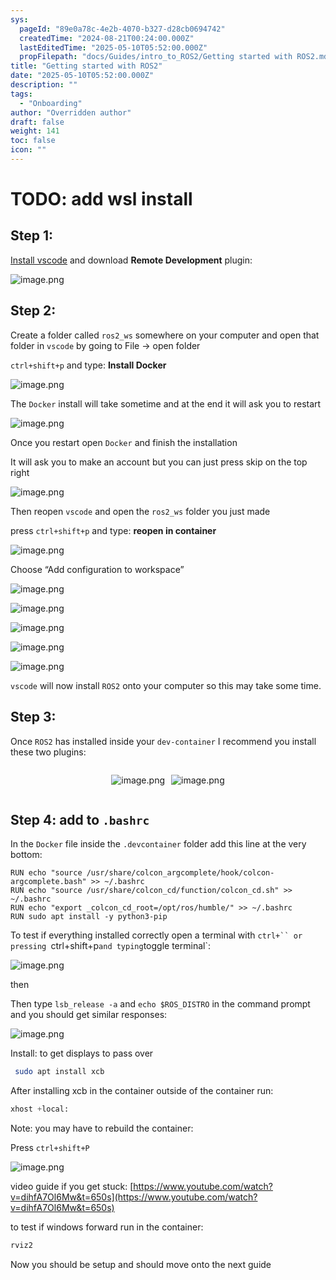 ```yaml
---
sys:
  pageId: "89e0a78c-4e2b-4070-b327-d28cb0694742"
  createdTime: "2024-08-21T00:24:00.000Z"
  lastEditedTime: "2025-05-10T05:52:00.000Z"
  propFilepath: "docs/Guides/intro_to_ROS2/Getting started with ROS2.md"
title: "Getting started with ROS2"
date: "2025-05-10T05:52:00.000Z"
description: ""
tags:
  - "Onboarding"
author: "Overridden author"
draft: false
weight: 141
toc: false
icon: ""
---
```


# TODO: add wsl install

## Step 1:

[Install vscode](https://code.visualstudio.com/download) and download **Remote Development** plugin:

![image.png](https://prod-files-secure.s3.us-west-2.amazonaws.com/d518164a-d88e-44d1-a4ee-3adb3bd8bce0/efb52993-1881-4a40-b95e-6f020334f022/image.png?X-Amz-Algorithm=AWS4-HMAC-SHA256&X-Amz-Content-Sha256=UNSIGNED-PAYLOAD&X-Amz-Credential=ASIAZI2LB46626SGNNUM%2F20250715%2Fus-west-2%2Fs3%2Faws4_request&X-Amz-Date=20250715T161145Z&X-Amz-Expires=3600&X-Amz-Security-Token=IQoJb3JpZ2luX2VjEC8aCXVzLXdlc3QtMiJIMEYCIQDE%2FZEXvSfhlDBugY9Cnw04OdAmxTCM6rFjPnwLYFawtgIhALDRjaYWqvoh4Dz5V8L9C4hQ88%2B6fKTdYr6ZnEpGLn3uKv8DCEgQABoMNjM3NDIzMTgzODA1IgyomTdkNtzYNRaK0Rkq3APwBNaJQIAIgJ8smCLiEKkuiyU%2BcIt7mkIMJyN8kdmIhI%2FTGN3uWYbTuBrpk8t3KpgDkNaU6RUxS4Bd%2F1qDmqIBCu22cI2bs9qFLoIidDetjGHMhGMwLRAZQuWy3arFOdap7S3XWJjWXQsvz2kICDfu2gI8gtwtQP6KGx2PrXlk3gGNO24pAp41WJCdqWOLOqqONdLYPN7AoEtcR%2BC8ADrxDReSJdjSxRi89QE%2FoYfza6xPAzGBhII26HoGm5W%2BG7XJcmZcwFaIzhIteXi%2Br5yat4WVETdvB5An3tqjuamihIYCsXJyQ55qfBgv873a1rR9aPSSGMGdnaSwVN%2FuzYirmbCcTrbPYP6NKsIAZSce4aS1x25JhR1AjVD5Cc2HHcoPhfRckZ4XVKuQ%2BOufidWq2kCg9C8xJB74fsmGQJzF1e37LtS0MbWTw4LgLxreqn17zYzyk00g2XwBVgMKgKom3dF5OotweU8UEHnQERADcC0YZrPJbe6Bfg%2BLBHcQRGm1NGWYKOcmX%2BD6zLF2FFvMdOur7lmdf2BXCij8k4pkJSVIy1%2Bx%2BacO5W%2F4283%2B0LNaaxsW8ePC5TUpXVL5ZjRkSfsefMQopj1Y%2BfezR9diPQWtrNAZrglWqyWtgDDf2dnDBjqkAaYWJ2C5CbAONUNELKpTlRV5JqUuesmyssQ2Jo%2F7P7R2BeiN1p421HdOcTTcwkAc%2BOyAnwI8yHqNRO%2FgFgUmeYKVTQ2mqeYp17huWlaNB3Pq9Hr6DJkP3kdfIPbB6ylQtg%2FalEuLMaGNZdffeBZl4yOJHv%2F8%2F7u1QGf8JBAgoEuCFEtkoLUGDZfOMAAYwPkYqJQ%2BU0ijpOmin%2FrznRGw87u8AzCz&X-Amz-Signature=94f65eb5719463ef6a5e8b0e76d67c80b25e4dedb5ecb53aa7cbc53af58eaf00&X-Amz-SignedHeaders=host&x-amz-checksum-mode=ENABLED&x-id=GetObject)

## Step 2:

Create a folder called `ros2_ws` somewhere on your computer and open that folder in `vscode` by going to File → open folder 

`ctrl+shift+p` and type: **Install Docker**

![image.png](https://prod-files-secure.s3.us-west-2.amazonaws.com/d518164a-d88e-44d1-a4ee-3adb3bd8bce0/2269dc0e-1cd5-47ff-bceb-c04ad9b2eab0/image.png?X-Amz-Algorithm=AWS4-HMAC-SHA256&X-Amz-Content-Sha256=UNSIGNED-PAYLOAD&X-Amz-Credential=ASIAZI2LB46626SGNNUM%2F20250715%2Fus-west-2%2Fs3%2Faws4_request&X-Amz-Date=20250715T161145Z&X-Amz-Expires=3600&X-Amz-Security-Token=IQoJb3JpZ2luX2VjEC8aCXVzLXdlc3QtMiJIMEYCIQDE%2FZEXvSfhlDBugY9Cnw04OdAmxTCM6rFjPnwLYFawtgIhALDRjaYWqvoh4Dz5V8L9C4hQ88%2B6fKTdYr6ZnEpGLn3uKv8DCEgQABoMNjM3NDIzMTgzODA1IgyomTdkNtzYNRaK0Rkq3APwBNaJQIAIgJ8smCLiEKkuiyU%2BcIt7mkIMJyN8kdmIhI%2FTGN3uWYbTuBrpk8t3KpgDkNaU6RUxS4Bd%2F1qDmqIBCu22cI2bs9qFLoIidDetjGHMhGMwLRAZQuWy3arFOdap7S3XWJjWXQsvz2kICDfu2gI8gtwtQP6KGx2PrXlk3gGNO24pAp41WJCdqWOLOqqONdLYPN7AoEtcR%2BC8ADrxDReSJdjSxRi89QE%2FoYfza6xPAzGBhII26HoGm5W%2BG7XJcmZcwFaIzhIteXi%2Br5yat4WVETdvB5An3tqjuamihIYCsXJyQ55qfBgv873a1rR9aPSSGMGdnaSwVN%2FuzYirmbCcTrbPYP6NKsIAZSce4aS1x25JhR1AjVD5Cc2HHcoPhfRckZ4XVKuQ%2BOufidWq2kCg9C8xJB74fsmGQJzF1e37LtS0MbWTw4LgLxreqn17zYzyk00g2XwBVgMKgKom3dF5OotweU8UEHnQERADcC0YZrPJbe6Bfg%2BLBHcQRGm1NGWYKOcmX%2BD6zLF2FFvMdOur7lmdf2BXCij8k4pkJSVIy1%2Bx%2BacO5W%2F4283%2B0LNaaxsW8ePC5TUpXVL5ZjRkSfsefMQopj1Y%2BfezR9diPQWtrNAZrglWqyWtgDDf2dnDBjqkAaYWJ2C5CbAONUNELKpTlRV5JqUuesmyssQ2Jo%2F7P7R2BeiN1p421HdOcTTcwkAc%2BOyAnwI8yHqNRO%2FgFgUmeYKVTQ2mqeYp17huWlaNB3Pq9Hr6DJkP3kdfIPbB6ylQtg%2FalEuLMaGNZdffeBZl4yOJHv%2F8%2F7u1QGf8JBAgoEuCFEtkoLUGDZfOMAAYwPkYqJQ%2BU0ijpOmin%2FrznRGw87u8AzCz&X-Amz-Signature=5c2e876d481e9dc788e84174dcc89ff5f1ff66b38c35447c13ac4e1d0cf06c74&X-Amz-SignedHeaders=host&x-amz-checksum-mode=ENABLED&x-id=GetObject)

The `Docker` install will take sometime and at the end it will ask you to restart

![image.png](https://prod-files-secure.s3.us-west-2.amazonaws.com/d518164a-d88e-44d1-a4ee-3adb3bd8bce0/ed233f78-be33-4b1f-b89c-9c346c0e961e/image.png?X-Amz-Algorithm=AWS4-HMAC-SHA256&X-Amz-Content-Sha256=UNSIGNED-PAYLOAD&X-Amz-Credential=ASIAZI2LB46626SGNNUM%2F20250715%2Fus-west-2%2Fs3%2Faws4_request&X-Amz-Date=20250715T161145Z&X-Amz-Expires=3600&X-Amz-Security-Token=IQoJb3JpZ2luX2VjEC8aCXVzLXdlc3QtMiJIMEYCIQDE%2FZEXvSfhlDBugY9Cnw04OdAmxTCM6rFjPnwLYFawtgIhALDRjaYWqvoh4Dz5V8L9C4hQ88%2B6fKTdYr6ZnEpGLn3uKv8DCEgQABoMNjM3NDIzMTgzODA1IgyomTdkNtzYNRaK0Rkq3APwBNaJQIAIgJ8smCLiEKkuiyU%2BcIt7mkIMJyN8kdmIhI%2FTGN3uWYbTuBrpk8t3KpgDkNaU6RUxS4Bd%2F1qDmqIBCu22cI2bs9qFLoIidDetjGHMhGMwLRAZQuWy3arFOdap7S3XWJjWXQsvz2kICDfu2gI8gtwtQP6KGx2PrXlk3gGNO24pAp41WJCdqWOLOqqONdLYPN7AoEtcR%2BC8ADrxDReSJdjSxRi89QE%2FoYfza6xPAzGBhII26HoGm5W%2BG7XJcmZcwFaIzhIteXi%2Br5yat4WVETdvB5An3tqjuamihIYCsXJyQ55qfBgv873a1rR9aPSSGMGdnaSwVN%2FuzYirmbCcTrbPYP6NKsIAZSce4aS1x25JhR1AjVD5Cc2HHcoPhfRckZ4XVKuQ%2BOufidWq2kCg9C8xJB74fsmGQJzF1e37LtS0MbWTw4LgLxreqn17zYzyk00g2XwBVgMKgKom3dF5OotweU8UEHnQERADcC0YZrPJbe6Bfg%2BLBHcQRGm1NGWYKOcmX%2BD6zLF2FFvMdOur7lmdf2BXCij8k4pkJSVIy1%2Bx%2BacO5W%2F4283%2B0LNaaxsW8ePC5TUpXVL5ZjRkSfsefMQopj1Y%2BfezR9diPQWtrNAZrglWqyWtgDDf2dnDBjqkAaYWJ2C5CbAONUNELKpTlRV5JqUuesmyssQ2Jo%2F7P7R2BeiN1p421HdOcTTcwkAc%2BOyAnwI8yHqNRO%2FgFgUmeYKVTQ2mqeYp17huWlaNB3Pq9Hr6DJkP3kdfIPbB6ylQtg%2FalEuLMaGNZdffeBZl4yOJHv%2F8%2F7u1QGf8JBAgoEuCFEtkoLUGDZfOMAAYwPkYqJQ%2BU0ijpOmin%2FrznRGw87u8AzCz&X-Amz-Signature=f0b7536ec906bb30bb65e2b5059212b257454b412ed234b5518dd27aceb383c8&X-Amz-SignedHeaders=host&x-amz-checksum-mode=ENABLED&x-id=GetObject)

Once you restart open `Docker` and finish the installation

It will ask you to make an account but you can just press skip on the top right

![image.png](https://prod-files-secure.s3.us-west-2.amazonaws.com/d518164a-d88e-44d1-a4ee-3adb3bd8bce0/21010ad9-1659-4fd9-9f59-9932a09b2a3d/image.png?X-Amz-Algorithm=AWS4-HMAC-SHA256&X-Amz-Content-Sha256=UNSIGNED-PAYLOAD&X-Amz-Credential=ASIAZI2LB46626SGNNUM%2F20250715%2Fus-west-2%2Fs3%2Faws4_request&X-Amz-Date=20250715T161145Z&X-Amz-Expires=3600&X-Amz-Security-Token=IQoJb3JpZ2luX2VjEC8aCXVzLXdlc3QtMiJIMEYCIQDE%2FZEXvSfhlDBugY9Cnw04OdAmxTCM6rFjPnwLYFawtgIhALDRjaYWqvoh4Dz5V8L9C4hQ88%2B6fKTdYr6ZnEpGLn3uKv8DCEgQABoMNjM3NDIzMTgzODA1IgyomTdkNtzYNRaK0Rkq3APwBNaJQIAIgJ8smCLiEKkuiyU%2BcIt7mkIMJyN8kdmIhI%2FTGN3uWYbTuBrpk8t3KpgDkNaU6RUxS4Bd%2F1qDmqIBCu22cI2bs9qFLoIidDetjGHMhGMwLRAZQuWy3arFOdap7S3XWJjWXQsvz2kICDfu2gI8gtwtQP6KGx2PrXlk3gGNO24pAp41WJCdqWOLOqqONdLYPN7AoEtcR%2BC8ADrxDReSJdjSxRi89QE%2FoYfza6xPAzGBhII26HoGm5W%2BG7XJcmZcwFaIzhIteXi%2Br5yat4WVETdvB5An3tqjuamihIYCsXJyQ55qfBgv873a1rR9aPSSGMGdnaSwVN%2FuzYirmbCcTrbPYP6NKsIAZSce4aS1x25JhR1AjVD5Cc2HHcoPhfRckZ4XVKuQ%2BOufidWq2kCg9C8xJB74fsmGQJzF1e37LtS0MbWTw4LgLxreqn17zYzyk00g2XwBVgMKgKom3dF5OotweU8UEHnQERADcC0YZrPJbe6Bfg%2BLBHcQRGm1NGWYKOcmX%2BD6zLF2FFvMdOur7lmdf2BXCij8k4pkJSVIy1%2Bx%2BacO5W%2F4283%2B0LNaaxsW8ePC5TUpXVL5ZjRkSfsefMQopj1Y%2BfezR9diPQWtrNAZrglWqyWtgDDf2dnDBjqkAaYWJ2C5CbAONUNELKpTlRV5JqUuesmyssQ2Jo%2F7P7R2BeiN1p421HdOcTTcwkAc%2BOyAnwI8yHqNRO%2FgFgUmeYKVTQ2mqeYp17huWlaNB3Pq9Hr6DJkP3kdfIPbB6ylQtg%2FalEuLMaGNZdffeBZl4yOJHv%2F8%2F7u1QGf8JBAgoEuCFEtkoLUGDZfOMAAYwPkYqJQ%2BU0ijpOmin%2FrznRGw87u8AzCz&X-Amz-Signature=0eff27fb9f70d3aa3e7ab52006cdde3deb848118f6a188acbaa811ee963b364a&X-Amz-SignedHeaders=host&x-amz-checksum-mode=ENABLED&x-id=GetObject)

Then reopen `vscode` and open the `ros2_ws` folder you just made

press `ctrl+shift+p` and type: **reopen in container**

![image.png](https://prod-files-secure.s3.us-west-2.amazonaws.com/d518164a-d88e-44d1-a4ee-3adb3bd8bce0/4e93b8c2-41ad-488c-8095-c74205196118/image.png?X-Amz-Algorithm=AWS4-HMAC-SHA256&X-Amz-Content-Sha256=UNSIGNED-PAYLOAD&X-Amz-Credential=ASIAZI2LB46626SGNNUM%2F20250715%2Fus-west-2%2Fs3%2Faws4_request&X-Amz-Date=20250715T161145Z&X-Amz-Expires=3600&X-Amz-Security-Token=IQoJb3JpZ2luX2VjEC8aCXVzLXdlc3QtMiJIMEYCIQDE%2FZEXvSfhlDBugY9Cnw04OdAmxTCM6rFjPnwLYFawtgIhALDRjaYWqvoh4Dz5V8L9C4hQ88%2B6fKTdYr6ZnEpGLn3uKv8DCEgQABoMNjM3NDIzMTgzODA1IgyomTdkNtzYNRaK0Rkq3APwBNaJQIAIgJ8smCLiEKkuiyU%2BcIt7mkIMJyN8kdmIhI%2FTGN3uWYbTuBrpk8t3KpgDkNaU6RUxS4Bd%2F1qDmqIBCu22cI2bs9qFLoIidDetjGHMhGMwLRAZQuWy3arFOdap7S3XWJjWXQsvz2kICDfu2gI8gtwtQP6KGx2PrXlk3gGNO24pAp41WJCdqWOLOqqONdLYPN7AoEtcR%2BC8ADrxDReSJdjSxRi89QE%2FoYfza6xPAzGBhII26HoGm5W%2BG7XJcmZcwFaIzhIteXi%2Br5yat4WVETdvB5An3tqjuamihIYCsXJyQ55qfBgv873a1rR9aPSSGMGdnaSwVN%2FuzYirmbCcTrbPYP6NKsIAZSce4aS1x25JhR1AjVD5Cc2HHcoPhfRckZ4XVKuQ%2BOufidWq2kCg9C8xJB74fsmGQJzF1e37LtS0MbWTw4LgLxreqn17zYzyk00g2XwBVgMKgKom3dF5OotweU8UEHnQERADcC0YZrPJbe6Bfg%2BLBHcQRGm1NGWYKOcmX%2BD6zLF2FFvMdOur7lmdf2BXCij8k4pkJSVIy1%2Bx%2BacO5W%2F4283%2B0LNaaxsW8ePC5TUpXVL5ZjRkSfsefMQopj1Y%2BfezR9diPQWtrNAZrglWqyWtgDDf2dnDBjqkAaYWJ2C5CbAONUNELKpTlRV5JqUuesmyssQ2Jo%2F7P7R2BeiN1p421HdOcTTcwkAc%2BOyAnwI8yHqNRO%2FgFgUmeYKVTQ2mqeYp17huWlaNB3Pq9Hr6DJkP3kdfIPbB6ylQtg%2FalEuLMaGNZdffeBZl4yOJHv%2F8%2F7u1QGf8JBAgoEuCFEtkoLUGDZfOMAAYwPkYqJQ%2BU0ijpOmin%2FrznRGw87u8AzCz&X-Amz-Signature=d2af7308c6c5c908585da4e265799c9272e4d00882097e5dd0d8bd05c91ad8fb&X-Amz-SignedHeaders=host&x-amz-checksum-mode=ENABLED&x-id=GetObject)

Choose “Add configuration to workspace”

![image.png](https://prod-files-secure.s3.us-west-2.amazonaws.com/d518164a-d88e-44d1-a4ee-3adb3bd8bce0/9560b282-5060-4989-ba37-97e7b2c22476/image.png?X-Amz-Algorithm=AWS4-HMAC-SHA256&X-Amz-Content-Sha256=UNSIGNED-PAYLOAD&X-Amz-Credential=ASIAZI2LB46626SGNNUM%2F20250715%2Fus-west-2%2Fs3%2Faws4_request&X-Amz-Date=20250715T161145Z&X-Amz-Expires=3600&X-Amz-Security-Token=IQoJb3JpZ2luX2VjEC8aCXVzLXdlc3QtMiJIMEYCIQDE%2FZEXvSfhlDBugY9Cnw04OdAmxTCM6rFjPnwLYFawtgIhALDRjaYWqvoh4Dz5V8L9C4hQ88%2B6fKTdYr6ZnEpGLn3uKv8DCEgQABoMNjM3NDIzMTgzODA1IgyomTdkNtzYNRaK0Rkq3APwBNaJQIAIgJ8smCLiEKkuiyU%2BcIt7mkIMJyN8kdmIhI%2FTGN3uWYbTuBrpk8t3KpgDkNaU6RUxS4Bd%2F1qDmqIBCu22cI2bs9qFLoIidDetjGHMhGMwLRAZQuWy3arFOdap7S3XWJjWXQsvz2kICDfu2gI8gtwtQP6KGx2PrXlk3gGNO24pAp41WJCdqWOLOqqONdLYPN7AoEtcR%2BC8ADrxDReSJdjSxRi89QE%2FoYfza6xPAzGBhII26HoGm5W%2BG7XJcmZcwFaIzhIteXi%2Br5yat4WVETdvB5An3tqjuamihIYCsXJyQ55qfBgv873a1rR9aPSSGMGdnaSwVN%2FuzYirmbCcTrbPYP6NKsIAZSce4aS1x25JhR1AjVD5Cc2HHcoPhfRckZ4XVKuQ%2BOufidWq2kCg9C8xJB74fsmGQJzF1e37LtS0MbWTw4LgLxreqn17zYzyk00g2XwBVgMKgKom3dF5OotweU8UEHnQERADcC0YZrPJbe6Bfg%2BLBHcQRGm1NGWYKOcmX%2BD6zLF2FFvMdOur7lmdf2BXCij8k4pkJSVIy1%2Bx%2BacO5W%2F4283%2B0LNaaxsW8ePC5TUpXVL5ZjRkSfsefMQopj1Y%2BfezR9diPQWtrNAZrglWqyWtgDDf2dnDBjqkAaYWJ2C5CbAONUNELKpTlRV5JqUuesmyssQ2Jo%2F7P7R2BeiN1p421HdOcTTcwkAc%2BOyAnwI8yHqNRO%2FgFgUmeYKVTQ2mqeYp17huWlaNB3Pq9Hr6DJkP3kdfIPbB6ylQtg%2FalEuLMaGNZdffeBZl4yOJHv%2F8%2F7u1QGf8JBAgoEuCFEtkoLUGDZfOMAAYwPkYqJQ%2BU0ijpOmin%2FrznRGw87u8AzCz&X-Amz-Signature=4f841c6eeec80b6997ca1544e7ba049210c6b75049c15411a7eb828671a80b9b&X-Amz-SignedHeaders=host&x-amz-checksum-mode=ENABLED&x-id=GetObject)

![image.png](https://prod-files-secure.s3.us-west-2.amazonaws.com/d518164a-d88e-44d1-a4ee-3adb3bd8bce0/2ee63f81-886b-48e8-a553-dc6e5eac99e4/image.png?X-Amz-Algorithm=AWS4-HMAC-SHA256&X-Amz-Content-Sha256=UNSIGNED-PAYLOAD&X-Amz-Credential=ASIAZI2LB46626SGNNUM%2F20250715%2Fus-west-2%2Fs3%2Faws4_request&X-Amz-Date=20250715T161145Z&X-Amz-Expires=3600&X-Amz-Security-Token=IQoJb3JpZ2luX2VjEC8aCXVzLXdlc3QtMiJIMEYCIQDE%2FZEXvSfhlDBugY9Cnw04OdAmxTCM6rFjPnwLYFawtgIhALDRjaYWqvoh4Dz5V8L9C4hQ88%2B6fKTdYr6ZnEpGLn3uKv8DCEgQABoMNjM3NDIzMTgzODA1IgyomTdkNtzYNRaK0Rkq3APwBNaJQIAIgJ8smCLiEKkuiyU%2BcIt7mkIMJyN8kdmIhI%2FTGN3uWYbTuBrpk8t3KpgDkNaU6RUxS4Bd%2F1qDmqIBCu22cI2bs9qFLoIidDetjGHMhGMwLRAZQuWy3arFOdap7S3XWJjWXQsvz2kICDfu2gI8gtwtQP6KGx2PrXlk3gGNO24pAp41WJCdqWOLOqqONdLYPN7AoEtcR%2BC8ADrxDReSJdjSxRi89QE%2FoYfza6xPAzGBhII26HoGm5W%2BG7XJcmZcwFaIzhIteXi%2Br5yat4WVETdvB5An3tqjuamihIYCsXJyQ55qfBgv873a1rR9aPSSGMGdnaSwVN%2FuzYirmbCcTrbPYP6NKsIAZSce4aS1x25JhR1AjVD5Cc2HHcoPhfRckZ4XVKuQ%2BOufidWq2kCg9C8xJB74fsmGQJzF1e37LtS0MbWTw4LgLxreqn17zYzyk00g2XwBVgMKgKom3dF5OotweU8UEHnQERADcC0YZrPJbe6Bfg%2BLBHcQRGm1NGWYKOcmX%2BD6zLF2FFvMdOur7lmdf2BXCij8k4pkJSVIy1%2Bx%2BacO5W%2F4283%2B0LNaaxsW8ePC5TUpXVL5ZjRkSfsefMQopj1Y%2BfezR9diPQWtrNAZrglWqyWtgDDf2dnDBjqkAaYWJ2C5CbAONUNELKpTlRV5JqUuesmyssQ2Jo%2F7P7R2BeiN1p421HdOcTTcwkAc%2BOyAnwI8yHqNRO%2FgFgUmeYKVTQ2mqeYp17huWlaNB3Pq9Hr6DJkP3kdfIPbB6ylQtg%2FalEuLMaGNZdffeBZl4yOJHv%2F8%2F7u1QGf8JBAgoEuCFEtkoLUGDZfOMAAYwPkYqJQ%2BU0ijpOmin%2FrznRGw87u8AzCz&X-Amz-Signature=210f608b888d377ff5a91cf1b12576f138023e145a19d19d043c46b85340abf7&X-Amz-SignedHeaders=host&x-amz-checksum-mode=ENABLED&x-id=GetObject)

![image.png](https://prod-files-secure.s3.us-west-2.amazonaws.com/d518164a-d88e-44d1-a4ee-3adb3bd8bce0/ae1580b2-b048-407e-aed9-b584224a7a04/image.png?X-Amz-Algorithm=AWS4-HMAC-SHA256&X-Amz-Content-Sha256=UNSIGNED-PAYLOAD&X-Amz-Credential=ASIAZI2LB46626SGNNUM%2F20250715%2Fus-west-2%2Fs3%2Faws4_request&X-Amz-Date=20250715T161145Z&X-Amz-Expires=3600&X-Amz-Security-Token=IQoJb3JpZ2luX2VjEC8aCXVzLXdlc3QtMiJIMEYCIQDE%2FZEXvSfhlDBugY9Cnw04OdAmxTCM6rFjPnwLYFawtgIhALDRjaYWqvoh4Dz5V8L9C4hQ88%2B6fKTdYr6ZnEpGLn3uKv8DCEgQABoMNjM3NDIzMTgzODA1IgyomTdkNtzYNRaK0Rkq3APwBNaJQIAIgJ8smCLiEKkuiyU%2BcIt7mkIMJyN8kdmIhI%2FTGN3uWYbTuBrpk8t3KpgDkNaU6RUxS4Bd%2F1qDmqIBCu22cI2bs9qFLoIidDetjGHMhGMwLRAZQuWy3arFOdap7S3XWJjWXQsvz2kICDfu2gI8gtwtQP6KGx2PrXlk3gGNO24pAp41WJCdqWOLOqqONdLYPN7AoEtcR%2BC8ADrxDReSJdjSxRi89QE%2FoYfza6xPAzGBhII26HoGm5W%2BG7XJcmZcwFaIzhIteXi%2Br5yat4WVETdvB5An3tqjuamihIYCsXJyQ55qfBgv873a1rR9aPSSGMGdnaSwVN%2FuzYirmbCcTrbPYP6NKsIAZSce4aS1x25JhR1AjVD5Cc2HHcoPhfRckZ4XVKuQ%2BOufidWq2kCg9C8xJB74fsmGQJzF1e37LtS0MbWTw4LgLxreqn17zYzyk00g2XwBVgMKgKom3dF5OotweU8UEHnQERADcC0YZrPJbe6Bfg%2BLBHcQRGm1NGWYKOcmX%2BD6zLF2FFvMdOur7lmdf2BXCij8k4pkJSVIy1%2Bx%2BacO5W%2F4283%2B0LNaaxsW8ePC5TUpXVL5ZjRkSfsefMQopj1Y%2BfezR9diPQWtrNAZrglWqyWtgDDf2dnDBjqkAaYWJ2C5CbAONUNELKpTlRV5JqUuesmyssQ2Jo%2F7P7R2BeiN1p421HdOcTTcwkAc%2BOyAnwI8yHqNRO%2FgFgUmeYKVTQ2mqeYp17huWlaNB3Pq9Hr6DJkP3kdfIPbB6ylQtg%2FalEuLMaGNZdffeBZl4yOJHv%2F8%2F7u1QGf8JBAgoEuCFEtkoLUGDZfOMAAYwPkYqJQ%2BU0ijpOmin%2FrznRGw87u8AzCz&X-Amz-Signature=edb850ebc17b77b4082b787609486f37e54f6ecf551b62b6c7cf1414ce05ef30&X-Amz-SignedHeaders=host&x-amz-checksum-mode=ENABLED&x-id=GetObject)

![image.png](https://prod-files-secure.s3.us-west-2.amazonaws.com/d518164a-d88e-44d1-a4ee-3adb3bd8bce0/53255b28-f75e-430f-b9e3-c0ac8577e42b/image.png?X-Amz-Algorithm=AWS4-HMAC-SHA256&X-Amz-Content-Sha256=UNSIGNED-PAYLOAD&X-Amz-Credential=ASIAZI2LB46626SGNNUM%2F20250715%2Fus-west-2%2Fs3%2Faws4_request&X-Amz-Date=20250715T161145Z&X-Amz-Expires=3600&X-Amz-Security-Token=IQoJb3JpZ2luX2VjEC8aCXVzLXdlc3QtMiJIMEYCIQDE%2FZEXvSfhlDBugY9Cnw04OdAmxTCM6rFjPnwLYFawtgIhALDRjaYWqvoh4Dz5V8L9C4hQ88%2B6fKTdYr6ZnEpGLn3uKv8DCEgQABoMNjM3NDIzMTgzODA1IgyomTdkNtzYNRaK0Rkq3APwBNaJQIAIgJ8smCLiEKkuiyU%2BcIt7mkIMJyN8kdmIhI%2FTGN3uWYbTuBrpk8t3KpgDkNaU6RUxS4Bd%2F1qDmqIBCu22cI2bs9qFLoIidDetjGHMhGMwLRAZQuWy3arFOdap7S3XWJjWXQsvz2kICDfu2gI8gtwtQP6KGx2PrXlk3gGNO24pAp41WJCdqWOLOqqONdLYPN7AoEtcR%2BC8ADrxDReSJdjSxRi89QE%2FoYfza6xPAzGBhII26HoGm5W%2BG7XJcmZcwFaIzhIteXi%2Br5yat4WVETdvB5An3tqjuamihIYCsXJyQ55qfBgv873a1rR9aPSSGMGdnaSwVN%2FuzYirmbCcTrbPYP6NKsIAZSce4aS1x25JhR1AjVD5Cc2HHcoPhfRckZ4XVKuQ%2BOufidWq2kCg9C8xJB74fsmGQJzF1e37LtS0MbWTw4LgLxreqn17zYzyk00g2XwBVgMKgKom3dF5OotweU8UEHnQERADcC0YZrPJbe6Bfg%2BLBHcQRGm1NGWYKOcmX%2BD6zLF2FFvMdOur7lmdf2BXCij8k4pkJSVIy1%2Bx%2BacO5W%2F4283%2B0LNaaxsW8ePC5TUpXVL5ZjRkSfsefMQopj1Y%2BfezR9diPQWtrNAZrglWqyWtgDDf2dnDBjqkAaYWJ2C5CbAONUNELKpTlRV5JqUuesmyssQ2Jo%2F7P7R2BeiN1p421HdOcTTcwkAc%2BOyAnwI8yHqNRO%2FgFgUmeYKVTQ2mqeYp17huWlaNB3Pq9Hr6DJkP3kdfIPbB6ylQtg%2FalEuLMaGNZdffeBZl4yOJHv%2F8%2F7u1QGf8JBAgoEuCFEtkoLUGDZfOMAAYwPkYqJQ%2BU0ijpOmin%2FrznRGw87u8AzCz&X-Amz-Signature=0c003706eaf28e2b2f9f653d5bd1f3bbdc10061d265edcf0a485c1dada61c4e8&X-Amz-SignedHeaders=host&x-amz-checksum-mode=ENABLED&x-id=GetObject)

![image.png](https://prod-files-secure.s3.us-west-2.amazonaws.com/d518164a-d88e-44d1-a4ee-3adb3bd8bce0/7c562767-5af9-4ffb-97d1-327bcdf4ee00/image.png?X-Amz-Algorithm=AWS4-HMAC-SHA256&X-Amz-Content-Sha256=UNSIGNED-PAYLOAD&X-Amz-Credential=ASIAZI2LB46626SGNNUM%2F20250715%2Fus-west-2%2Fs3%2Faws4_request&X-Amz-Date=20250715T161145Z&X-Amz-Expires=3600&X-Amz-Security-Token=IQoJb3JpZ2luX2VjEC8aCXVzLXdlc3QtMiJIMEYCIQDE%2FZEXvSfhlDBugY9Cnw04OdAmxTCM6rFjPnwLYFawtgIhALDRjaYWqvoh4Dz5V8L9C4hQ88%2B6fKTdYr6ZnEpGLn3uKv8DCEgQABoMNjM3NDIzMTgzODA1IgyomTdkNtzYNRaK0Rkq3APwBNaJQIAIgJ8smCLiEKkuiyU%2BcIt7mkIMJyN8kdmIhI%2FTGN3uWYbTuBrpk8t3KpgDkNaU6RUxS4Bd%2F1qDmqIBCu22cI2bs9qFLoIidDetjGHMhGMwLRAZQuWy3arFOdap7S3XWJjWXQsvz2kICDfu2gI8gtwtQP6KGx2PrXlk3gGNO24pAp41WJCdqWOLOqqONdLYPN7AoEtcR%2BC8ADrxDReSJdjSxRi89QE%2FoYfza6xPAzGBhII26HoGm5W%2BG7XJcmZcwFaIzhIteXi%2Br5yat4WVETdvB5An3tqjuamihIYCsXJyQ55qfBgv873a1rR9aPSSGMGdnaSwVN%2FuzYirmbCcTrbPYP6NKsIAZSce4aS1x25JhR1AjVD5Cc2HHcoPhfRckZ4XVKuQ%2BOufidWq2kCg9C8xJB74fsmGQJzF1e37LtS0MbWTw4LgLxreqn17zYzyk00g2XwBVgMKgKom3dF5OotweU8UEHnQERADcC0YZrPJbe6Bfg%2BLBHcQRGm1NGWYKOcmX%2BD6zLF2FFvMdOur7lmdf2BXCij8k4pkJSVIy1%2Bx%2BacO5W%2F4283%2B0LNaaxsW8ePC5TUpXVL5ZjRkSfsefMQopj1Y%2BfezR9diPQWtrNAZrglWqyWtgDDf2dnDBjqkAaYWJ2C5CbAONUNELKpTlRV5JqUuesmyssQ2Jo%2F7P7R2BeiN1p421HdOcTTcwkAc%2BOyAnwI8yHqNRO%2FgFgUmeYKVTQ2mqeYp17huWlaNB3Pq9Hr6DJkP3kdfIPbB6ylQtg%2FalEuLMaGNZdffeBZl4yOJHv%2F8%2F7u1QGf8JBAgoEuCFEtkoLUGDZfOMAAYwPkYqJQ%2BU0ijpOmin%2FrznRGw87u8AzCz&X-Amz-Signature=c3b38c3be7393d2fc67640f918af4dc0a8f7e6030c85b3ff0cd7c2a17f15864c&X-Amz-SignedHeaders=host&x-amz-checksum-mode=ENABLED&x-id=GetObject)

`vscode` will now install `ROS2` onto your computer so this may take some time.

## Step 3:

Once `ROS2` has installed inside your `dev-container` I recommend you install these two plugins:

<div style="display: flex;flex-direction: row; column-gap:10px; max-width: 630px;justify-content: center;">
<div>

![image.png](https://prod-files-secure.s3.us-west-2.amazonaws.com/d518164a-d88e-44d1-a4ee-3adb3bd8bce0/3fc3d550-5a54-4ba1-ba6b-faa01cdb7369/image.png?X-Amz-Algorithm=AWS4-HMAC-SHA256&X-Amz-Content-Sha256=UNSIGNED-PAYLOAD&X-Amz-Credential=ASIAZI2LB466Q5KLLPJU%2F20250715%2Fus-west-2%2Fs3%2Faws4_request&X-Amz-Date=20250715T161148Z&X-Amz-Expires=3600&X-Amz-Security-Token=IQoJb3JpZ2luX2VjEC8aCXVzLXdlc3QtMiJHMEUCIQDeBM45YDqibc0FRQNRaWG6m3Q98hXI4bdOCj1gSr%2FdyQIgXG8juvxqNaNxFYOInaLsNvEPen6hXH2y0MYEkc7bhf8q%2FwMISBAAGgw2Mzc0MjMxODM4MDUiDMxDSOjvcTAqB8Ld%2BSrcA5KryOTSXLX1f7TOoW2LOoI%2BCORgQ5E%2BO%2Bwi6dPqQywWD0Cr%2FJA2b1lEp5HPoyvlE4fB7%2FkfwbEZwylWKvpxeVeh3BtX43kZNU1bNyRz9jChEgu1II9oFRLECkEyxUlzSaRdbgm3za%2F7XfGFF%2B%2Bvy2CwWec4mqRyYiA5JP5%2BHaL56wTtCHgVXC8hudzL2dvLD%2FE2XadFgTEU2eHcpM%2FfMexcitgz1m9l2YzERKImGS7jWwNGwaC1WiVzIcEbPtkCrS7qV%2FbdCkVRgZQ0LE98lby5Gouww88eYFxT%2BQdcmJUHsKgwS2rOFNz70AuObSaYGoHr%2Fm6d7BCyR55jf5R8g0WMlvqgMbiX1pV0D7vUVf7yB5U3KU2Ub6cksToP6W79qWXw1EU%2BRK0LW2BplAI2HmOxpbgJFEoYqtsokuD6XPSB%2FHVat7v2In4%2BUbcQqYlFlZ5k10kS4%2Fq7jza0%2BACipM%2BIoeFBFxC2W0MmXwiXjBmcM5w9GpkfAgWQkN2TVq1m%2FY2ZwuPsVaWFWNu%2FjBDXLfgq6u%2Fezvr5mUIDxIBuv6ZCT1y0zlyy8z81Om5WZEw%2Bm8tlVoZrKoCSq%2FmCfe4b1xIn3I0kKv5mYGQ6XM1ce6LjIIbaLDQ6g3t4UgC6MMHZ2cMGOqUBuigG7QdyClelM579pTdHfpTDk47pgLVEmiZWWifIrlm9aZw%2FrSl7jhLYcRPwuHOtjxDD1950Re3NTt9iBN3vr9Z3RNrEcvI%2BCL8BW03RE6WBskvAu3SklE1i8yB7DIuZQRIK87jqG%2BINKRsIhYDvgl9m%2F1JL2L98Q1eQelPW7NPXvtQGgCi2BOi5rcxE5G4oZsYwbF7yQ4t64TR95L9lhLw8b1l3&X-Amz-Signature=95bbe280b1f3302edac23249a754c97039507314f848756633500a3f2dd9ea29&X-Amz-SignedHeaders=host&x-amz-checksum-mode=ENABLED&x-id=GetObject)

</div>
<div>

![image.png](https://prod-files-secure.s3.us-west-2.amazonaws.com/d518164a-d88e-44d1-a4ee-3adb3bd8bce0/d994cc66-13c2-4093-a5a3-f84cf4601a82/image.png?X-Amz-Algorithm=AWS4-HMAC-SHA256&X-Amz-Content-Sha256=UNSIGNED-PAYLOAD&X-Amz-Credential=ASIAZI2LB4663AJWXUDQ%2F20250715%2Fus-west-2%2Fs3%2Faws4_request&X-Amz-Date=20250715T161150Z&X-Amz-Expires=3600&X-Amz-Security-Token=IQoJb3JpZ2luX2VjEC8aCXVzLXdlc3QtMiJGMEQCIDphWwiJYcKPfJM54SFjWA2ECnbbiVoa4YJdtJdld2FQAiA%2BopbIzObDA5i9LE2ar22vBI19CWhQ%2FyEHUmi%2F9Xb5YCr%2FAwhIEAAaDDYzNzQyMzE4MzgwNSIM3F5chB4TE8PWt6ovKtwD%2BeilOZzD5XbKax7KcEF%2BmGhjwCSmZUdX5oFCzGsGIigY2RJUPakF5Jp0HM034IFbisIRCa56PPzuvsFb3LuD9uxT2UhexRVEK9P%2FiiI07MLh8wKhzyW57D61HpIYFIFWJgwMcu33njsiWRmrtMmrVzvRLHlsp%2BAYgqGGfJ1UHHWBQynMCBUJTTytid%2Foxrd%2B7IOMTa3XF4OeqK22aVtcAkUzW37%2BDk4tgmFgw0JaRsoUqZH%2FbwhkmQ4GW34CS1AVspeUEUaveEHIIHU28mR7Nk6Z8xUHRxt%2Bix1m%2BDHdI7Yf2eKFUZnP5tK%2Fj1HsSSZJjVTAKKWVEKsgj%2Fw0Tjs4scG0HcM2YIegVm7hztdmdVgQpP3i%2F3AR6NCd1W6vZb2x43SiNMYv2nqvr2VktvgNLp9EW8dRUALg40CsLo8t3h3go%2B2sJ3skAzqaibGwcCkjWpXz7O9FthWcV%2FaY00%2FlCG9uISoOkEJrN196hybWjfDT3wq%2BdefgcgMO2EJlPo6GjcQF5eAYPLKyO0lNqX%2F%2Brnl9zn4cdaIZNWwPE7UBSzWpMZb%2FQlSyYpEXJIT6loESsBPa0PIFpu3wUzIR8%2FSpcloubcSAItjB0wCWwsMvx%2FPfWeCicLPOCXMJif0wqNrZwwY6pgFHwb6DJ9thY6EXtREaf2L4fP%2BzuS%2Fql9Osn3xxO6%2FjaGgPh76LrlZmVx4xc7K0iRnKU9Zh1TXlY%2FJDmfRYKAmJezNE4A5YeYHmWrOzCfsWLbWs%2FRhgwKeUlwHgJ3LWMEsxMLwOzGCi3ugNGKfBKwtLQ9QaQ%2FAeFyzzhrgx9Ji6N9gBOaOJYPkDQM%2FMiLgs0Wwf6T2gdUQerPX%2Fd%2FeSPvnxQuDWjfje&X-Amz-Signature=e932f470224e24b07e6225d66dc4c1b408c8ed06ea7e97852bf3b2351a4e03d7&X-Amz-SignedHeaders=host&x-amz-checksum-mode=ENABLED&x-id=GetObject)

</div>
</div>

## Step 4: add to `.bashrc`

In the `Docker` file inside the `.devcontainer` folder add this line at the very bottom: 

```docker
RUN echo "source /usr/share/colcon_argcomplete/hook/colcon-argcomplete.bash" >> ~/.bashrc
RUN echo "source /usr/share/colcon_cd/function/colcon_cd.sh" >> ~/.bashrc
RUN echo "export _colcon_cd_root=/opt/ros/humble/" >> ~/.bashrc
RUN sudo apt install -y python3-pip 
```

To test if everything installed correctly open a terminal with `ctrl+`` or pressing `ctrl+shift+p` and typing `toggle terminal`:

![image.png](https://prod-files-secure.s3.us-west-2.amazonaws.com/d518164a-d88e-44d1-a4ee-3adb3bd8bce0/6a4943d8-b04e-4c02-9a58-775f3384d1a5/image.png?X-Amz-Algorithm=AWS4-HMAC-SHA256&X-Amz-Content-Sha256=UNSIGNED-PAYLOAD&X-Amz-Credential=ASIAZI2LB46626SGNNUM%2F20250715%2Fus-west-2%2Fs3%2Faws4_request&X-Amz-Date=20250715T161145Z&X-Amz-Expires=3600&X-Amz-Security-Token=IQoJb3JpZ2luX2VjEC8aCXVzLXdlc3QtMiJIMEYCIQDE%2FZEXvSfhlDBugY9Cnw04OdAmxTCM6rFjPnwLYFawtgIhALDRjaYWqvoh4Dz5V8L9C4hQ88%2B6fKTdYr6ZnEpGLn3uKv8DCEgQABoMNjM3NDIzMTgzODA1IgyomTdkNtzYNRaK0Rkq3APwBNaJQIAIgJ8smCLiEKkuiyU%2BcIt7mkIMJyN8kdmIhI%2FTGN3uWYbTuBrpk8t3KpgDkNaU6RUxS4Bd%2F1qDmqIBCu22cI2bs9qFLoIidDetjGHMhGMwLRAZQuWy3arFOdap7S3XWJjWXQsvz2kICDfu2gI8gtwtQP6KGx2PrXlk3gGNO24pAp41WJCdqWOLOqqONdLYPN7AoEtcR%2BC8ADrxDReSJdjSxRi89QE%2FoYfza6xPAzGBhII26HoGm5W%2BG7XJcmZcwFaIzhIteXi%2Br5yat4WVETdvB5An3tqjuamihIYCsXJyQ55qfBgv873a1rR9aPSSGMGdnaSwVN%2FuzYirmbCcTrbPYP6NKsIAZSce4aS1x25JhR1AjVD5Cc2HHcoPhfRckZ4XVKuQ%2BOufidWq2kCg9C8xJB74fsmGQJzF1e37LtS0MbWTw4LgLxreqn17zYzyk00g2XwBVgMKgKom3dF5OotweU8UEHnQERADcC0YZrPJbe6Bfg%2BLBHcQRGm1NGWYKOcmX%2BD6zLF2FFvMdOur7lmdf2BXCij8k4pkJSVIy1%2Bx%2BacO5W%2F4283%2B0LNaaxsW8ePC5TUpXVL5ZjRkSfsefMQopj1Y%2BfezR9diPQWtrNAZrglWqyWtgDDf2dnDBjqkAaYWJ2C5CbAONUNELKpTlRV5JqUuesmyssQ2Jo%2F7P7R2BeiN1p421HdOcTTcwkAc%2BOyAnwI8yHqNRO%2FgFgUmeYKVTQ2mqeYp17huWlaNB3Pq9Hr6DJkP3kdfIPbB6ylQtg%2FalEuLMaGNZdffeBZl4yOJHv%2F8%2F7u1QGf8JBAgoEuCFEtkoLUGDZfOMAAYwPkYqJQ%2BU0ijpOmin%2FrznRGw87u8AzCz&X-Amz-Signature=bce613c43a28716812f74d06e8a66533b58cb265da63e1a68cd8c9048fabdafd&X-Amz-SignedHeaders=host&x-amz-checksum-mode=ENABLED&x-id=GetObject)

then 

Then type `lsb_release -a` and `echo $ROS_DISTRO` in the command prompt and you should get similar responses:

![image.png](https://prod-files-secure.s3.us-west-2.amazonaws.com/d518164a-d88e-44d1-a4ee-3adb3bd8bce0/3e635dec-a805-4e85-8b9e-d000e5b71a4e/image.png?X-Amz-Algorithm=AWS4-HMAC-SHA256&X-Amz-Content-Sha256=UNSIGNED-PAYLOAD&X-Amz-Credential=ASIAZI2LB46626SGNNUM%2F20250715%2Fus-west-2%2Fs3%2Faws4_request&X-Amz-Date=20250715T161145Z&X-Amz-Expires=3600&X-Amz-Security-Token=IQoJb3JpZ2luX2VjEC8aCXVzLXdlc3QtMiJIMEYCIQDE%2FZEXvSfhlDBugY9Cnw04OdAmxTCM6rFjPnwLYFawtgIhALDRjaYWqvoh4Dz5V8L9C4hQ88%2B6fKTdYr6ZnEpGLn3uKv8DCEgQABoMNjM3NDIzMTgzODA1IgyomTdkNtzYNRaK0Rkq3APwBNaJQIAIgJ8smCLiEKkuiyU%2BcIt7mkIMJyN8kdmIhI%2FTGN3uWYbTuBrpk8t3KpgDkNaU6RUxS4Bd%2F1qDmqIBCu22cI2bs9qFLoIidDetjGHMhGMwLRAZQuWy3arFOdap7S3XWJjWXQsvz2kICDfu2gI8gtwtQP6KGx2PrXlk3gGNO24pAp41WJCdqWOLOqqONdLYPN7AoEtcR%2BC8ADrxDReSJdjSxRi89QE%2FoYfza6xPAzGBhII26HoGm5W%2BG7XJcmZcwFaIzhIteXi%2Br5yat4WVETdvB5An3tqjuamihIYCsXJyQ55qfBgv873a1rR9aPSSGMGdnaSwVN%2FuzYirmbCcTrbPYP6NKsIAZSce4aS1x25JhR1AjVD5Cc2HHcoPhfRckZ4XVKuQ%2BOufidWq2kCg9C8xJB74fsmGQJzF1e37LtS0MbWTw4LgLxreqn17zYzyk00g2XwBVgMKgKom3dF5OotweU8UEHnQERADcC0YZrPJbe6Bfg%2BLBHcQRGm1NGWYKOcmX%2BD6zLF2FFvMdOur7lmdf2BXCij8k4pkJSVIy1%2Bx%2BacO5W%2F4283%2B0LNaaxsW8ePC5TUpXVL5ZjRkSfsefMQopj1Y%2BfezR9diPQWtrNAZrglWqyWtgDDf2dnDBjqkAaYWJ2C5CbAONUNELKpTlRV5JqUuesmyssQ2Jo%2F7P7R2BeiN1p421HdOcTTcwkAc%2BOyAnwI8yHqNRO%2FgFgUmeYKVTQ2mqeYp17huWlaNB3Pq9Hr6DJkP3kdfIPbB6ylQtg%2FalEuLMaGNZdffeBZl4yOJHv%2F8%2F7u1QGf8JBAgoEuCFEtkoLUGDZfOMAAYwPkYqJQ%2BU0ijpOmin%2FrznRGw87u8AzCz&X-Amz-Signature=21e856b6616c7c5a125e4331c577d61f5ab86725cd8f8e347ac1f1f61cfdadcf&X-Amz-SignedHeaders=host&x-amz-checksum-mode=ENABLED&x-id=GetObject)

Install:  to get displays to pass over

```bash
 sudo apt install xcb
```

After installing xcb in the container outside of the container run:

```python
xhost +local:
```

Note: you may have to rebuild the container:

Press `ctrl+shift+P`

![image.png](https://prod-files-secure.s3.us-west-2.amazonaws.com/d518164a-d88e-44d1-a4ee-3adb3bd8bce0/6c2be660-2618-4c38-9c26-53554f7a0b7b/image.png?X-Amz-Algorithm=AWS4-HMAC-SHA256&X-Amz-Content-Sha256=UNSIGNED-PAYLOAD&X-Amz-Credential=ASIAZI2LB46626SGNNUM%2F20250715%2Fus-west-2%2Fs3%2Faws4_request&X-Amz-Date=20250715T161145Z&X-Amz-Expires=3600&X-Amz-Security-Token=IQoJb3JpZ2luX2VjEC8aCXVzLXdlc3QtMiJIMEYCIQDE%2FZEXvSfhlDBugY9Cnw04OdAmxTCM6rFjPnwLYFawtgIhALDRjaYWqvoh4Dz5V8L9C4hQ88%2B6fKTdYr6ZnEpGLn3uKv8DCEgQABoMNjM3NDIzMTgzODA1IgyomTdkNtzYNRaK0Rkq3APwBNaJQIAIgJ8smCLiEKkuiyU%2BcIt7mkIMJyN8kdmIhI%2FTGN3uWYbTuBrpk8t3KpgDkNaU6RUxS4Bd%2F1qDmqIBCu22cI2bs9qFLoIidDetjGHMhGMwLRAZQuWy3arFOdap7S3XWJjWXQsvz2kICDfu2gI8gtwtQP6KGx2PrXlk3gGNO24pAp41WJCdqWOLOqqONdLYPN7AoEtcR%2BC8ADrxDReSJdjSxRi89QE%2FoYfza6xPAzGBhII26HoGm5W%2BG7XJcmZcwFaIzhIteXi%2Br5yat4WVETdvB5An3tqjuamihIYCsXJyQ55qfBgv873a1rR9aPSSGMGdnaSwVN%2FuzYirmbCcTrbPYP6NKsIAZSce4aS1x25JhR1AjVD5Cc2HHcoPhfRckZ4XVKuQ%2BOufidWq2kCg9C8xJB74fsmGQJzF1e37LtS0MbWTw4LgLxreqn17zYzyk00g2XwBVgMKgKom3dF5OotweU8UEHnQERADcC0YZrPJbe6Bfg%2BLBHcQRGm1NGWYKOcmX%2BD6zLF2FFvMdOur7lmdf2BXCij8k4pkJSVIy1%2Bx%2BacO5W%2F4283%2B0LNaaxsW8ePC5TUpXVL5ZjRkSfsefMQopj1Y%2BfezR9diPQWtrNAZrglWqyWtgDDf2dnDBjqkAaYWJ2C5CbAONUNELKpTlRV5JqUuesmyssQ2Jo%2F7P7R2BeiN1p421HdOcTTcwkAc%2BOyAnwI8yHqNRO%2FgFgUmeYKVTQ2mqeYp17huWlaNB3Pq9Hr6DJkP3kdfIPbB6ylQtg%2FalEuLMaGNZdffeBZl4yOJHv%2F8%2F7u1QGf8JBAgoEuCFEtkoLUGDZfOMAAYwPkYqJQ%2BU0ijpOmin%2FrznRGw87u8AzCz&X-Amz-Signature=a87d26088565707be4b756073c3bcb87aa683476b7cb2f9149c6cd73cdb979a1&X-Amz-SignedHeaders=host&x-amz-checksum-mode=ENABLED&x-id=GetObject)

video guide if you get stuck: [https://www.youtube.com/watch?v=dihfA7Ol6Mw&t=650s](https://www.youtube.com/watch?v=dihfA7Ol6Mw&t=650s)

to test if windows forward run in the container:

```bash
rviz2
```

Now you should be setup and should move onto the next guide 
